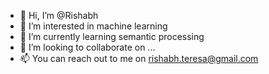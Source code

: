 - 👋 Hi, I’m @Rishabh
- 👀 I’m interested in machine learning
- 🌱 I’m currently learning semantic processing
- 💞️ I’m looking to collaborate on ...
- 📫 You can reach out to me on rishabh.teresa@gmail.com

<!---
RishabhKash/RishabhKash is a ✨ special ✨ repository because its `README.md` (this file) appears on your GitHub profile.
You can click the Preview link to take a look at your changes.
--->

